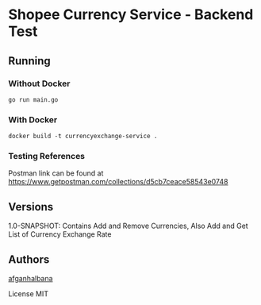 
# Shopee Currency Service - Backend Test

## Running
### Without Docker ###
``` go run main.go ```
### With Docker ###
``` docker build -t currencyexchange-service . ```


### Testing References ###
Postman link can be found at https://www.getpostman.com/collections/d5cb7ceace58543e0748

## Versions
1.0-SNAPSHOT: Contains Add and Remove Currencies, Also Add and Get List of Currency Exchange Rate 

## Authors
[afganhalbana](https://github.com/afganhalbana)

License
MIT

